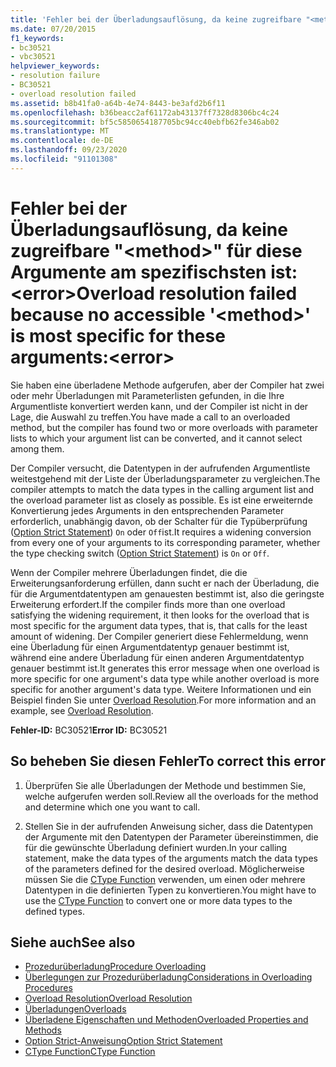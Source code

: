 ```yaml
---
title: 'Fehler bei der Überladungsauflösung, da keine zugreifbare "<method>" für diese Argumente am spezifischsten ist: <error>'
ms.date: 07/20/2015
f1_keywords:
- bc30521
- vbc30521
helpviewer_keywords:
- resolution failure
- BC30521
- overload resolution failed
ms.assetid: b8b41fa0-a64b-4e74-8443-be3afd2b6f11
ms.openlocfilehash: b36beacc2af61172ab43137ff7328d8306bc4c24
ms.sourcegitcommit: bf5c5850654187705bc94cc40ebfb62fe346ab02
ms.translationtype: MT
ms.contentlocale: de-DE
ms.lasthandoff: 09/23/2020
ms.locfileid: "91101308"
---
```

# <a name="overload-resolution-failed-because-no-accessible-method-is-most-specific-for-these-argumentserror"></a><span data-ttu-id="e171c-102">Fehler bei der Überladungsauflösung, da keine zugreifbare "\<method>" für diese Argumente am spezifischsten ist: \<error></span><span class="sxs-lookup"><span data-stu-id="e171c-102">Overload resolution failed because no accessible '\<method>' is most specific for these arguments:\<error></span></span>

<span data-ttu-id="e171c-103">Sie haben eine überladene Methode aufgerufen, aber der Compiler hat zwei oder mehr Überladungen mit Parameterlisten gefunden, in die Ihre Argumentliste konvertiert werden kann, und der Compiler ist nicht in der Lage, die Auswahl zu treffen.</span><span class="sxs-lookup"><span data-stu-id="e171c-103">You have made a call to an overloaded method, but the compiler has found two or more overloads with parameter lists to which your argument list can be converted, and it cannot select among them.</span></span>  
  
 <span data-ttu-id="e171c-104">Der Compiler versucht, die Datentypen in der aufrufenden Argumentliste weitestgehend mit der Liste der Überladungsparameter zu vergleichen.</span><span class="sxs-lookup"><span data-stu-id="e171c-104">The compiler attempts to match the data types in the calling argument list and the overload parameter list as closely as possible.</span></span> <span data-ttu-id="e171c-105">Es ist eine erweiternde Konvertierung jedes Arguments in den entsprechenden Parameter erforderlich, unabhängig davon, ob der Schalter für die Typüberprüfung ([Option Strict Statement](../language-reference/statements/option-strict-statement.md)) `On` oder `Off`ist.</span><span class="sxs-lookup"><span data-stu-id="e171c-105">It requires a widening conversion from every one of your arguments to its corresponding parameter, whether the type checking switch ([Option Strict Statement](../language-reference/statements/option-strict-statement.md)) is `On` or `Off`.</span></span>  
  
 <span data-ttu-id="e171c-106">Wenn der Compiler mehrere Überladungen findet, die die Erweiterungsanforderung erfüllen, dann sucht er nach der Überladung, die für die Argumentdatentypen am genauesten bestimmt ist, also die geringste Erweiterung erfordert.</span><span class="sxs-lookup"><span data-stu-id="e171c-106">If the compiler finds more than one overload satisfying the widening requirement, it then looks for the overload that is most specific for the argument data types, that is, that calls for the least amount of widening.</span></span> <span data-ttu-id="e171c-107">Der Compiler generiert diese Fehlermeldung, wenn eine Überladung für einen Argumentdatentyp genauer bestimmt ist, während eine andere Überladung für einen anderen Argumentdatentyp genauer bestimmt ist.</span><span class="sxs-lookup"><span data-stu-id="e171c-107">It generates this error message when one overload is more specific for one argument's data type while another overload is more specific for another argument's data type.</span></span> <span data-ttu-id="e171c-108">Weitere Informationen und ein Beispiel finden Sie unter [Overload Resolution](../programming-guide/language-features/procedures/overload-resolution.md).</span><span class="sxs-lookup"><span data-stu-id="e171c-108">For more information and an example, see [Overload Resolution](../programming-guide/language-features/procedures/overload-resolution.md).</span></span>  
  
 <span data-ttu-id="e171c-109">**Fehler-ID:** BC30521</span><span class="sxs-lookup"><span data-stu-id="e171c-109">**Error ID:** BC30521</span></span>  
  
## <a name="to-correct-this-error"></a><span data-ttu-id="e171c-110">So beheben Sie diesen Fehler</span><span class="sxs-lookup"><span data-stu-id="e171c-110">To correct this error</span></span>  
  
1. <span data-ttu-id="e171c-111">Überprüfen Sie alle Überladungen der Methode und bestimmen Sie, welche aufgerufen werden soll.</span><span class="sxs-lookup"><span data-stu-id="e171c-111">Review all the overloads for the method and determine which one you want to call.</span></span>  
  
2. <span data-ttu-id="e171c-112">Stellen Sie in der aufrufenden Anweisung sicher, dass die Datentypen der Argumente mit den Datentypen der Parameter übereinstimmen, die für die gewünschte Überladung definiert wurden.</span><span class="sxs-lookup"><span data-stu-id="e171c-112">In your calling statement, make the data types of the arguments match the data types of the parameters defined for the desired overload.</span></span> <span data-ttu-id="e171c-113">Möglicherweise müssen Sie die [CType Function](../language-reference/functions/ctype-function.md) verwenden, um einen oder mehrere Datentypen in die definierten Typen zu konvertieren.</span><span class="sxs-lookup"><span data-stu-id="e171c-113">You might have to use the [CType Function](../language-reference/functions/ctype-function.md) to convert one or more data types to the defined types.</span></span>  
  
## <a name="see-also"></a><span data-ttu-id="e171c-114">Siehe auch</span><span class="sxs-lookup"><span data-stu-id="e171c-114">See also</span></span>

- [<span data-ttu-id="e171c-115">Prozedurüberladung</span><span class="sxs-lookup"><span data-stu-id="e171c-115">Procedure Overloading</span></span>](../programming-guide/language-features/procedures/procedure-overloading.md)
- [<span data-ttu-id="e171c-116">Überlegungen zur Prozedurüberladung</span><span class="sxs-lookup"><span data-stu-id="e171c-116">Considerations in Overloading Procedures</span></span>](../programming-guide/language-features/procedures/considerations-in-overloading-procedures.md)
- [<span data-ttu-id="e171c-117">Overload Resolution</span><span class="sxs-lookup"><span data-stu-id="e171c-117">Overload Resolution</span></span>](../programming-guide/language-features/procedures/overload-resolution.md)
- [<span data-ttu-id="e171c-118">Überladungen</span><span class="sxs-lookup"><span data-stu-id="e171c-118">Overloads</span></span>](../language-reference/modifiers/overloads.md)
- [<span data-ttu-id="e171c-119">Überladene Eigenschaften und Methoden</span><span class="sxs-lookup"><span data-stu-id="e171c-119">Overloaded Properties and Methods</span></span>](../programming-guide/language-features/objects-and-classes/overloaded-properties-and-methods.md)
- [<span data-ttu-id="e171c-120">Option Strict-Anweisung</span><span class="sxs-lookup"><span data-stu-id="e171c-120">Option Strict Statement</span></span>](../language-reference/statements/option-strict-statement.md)
- [<span data-ttu-id="e171c-121">CType Function</span><span class="sxs-lookup"><span data-stu-id="e171c-121">CType Function</span></span>](../language-reference/functions/ctype-function.md)
